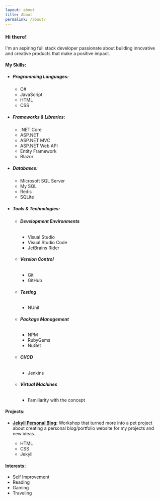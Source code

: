 ```yaml
---
layout: about
title: About
permalink: /about/
---
```


### **Hi there!**

I'm an aspiring full stack developer passionate about building innovative and creative products that make a positive impact.

#### **My Skills:**

-   ##### **Programming Languages:**
    -   C#
    -   JavaScript
    -   HTML
    -   CSS
-   ##### **Frameworks & Libraries:**
    -   .NET Core
    -   ASP.NET
    -   ASP.NET MVC
    -   ASP.NET Web API
    -   Entity Framework
    -   Blazor
-   ##### **Databases:**
    -   Microsoft SQL Server
    -   My SQL
    -   Redis
    -   SQLite
-   ##### **Tools & Technologies:**
    -   ###### **Development Environments**
        -   Visual Studio
        -   Visual Studio Code
        -   JetBrains Rider
    -   ###### **Version Control**
        -   Git
        -   GitHub
    -   ###### **Testing**
        -   NUnit
    -   ###### **Package Management**
        -   NPM
        -   RubyGems
        -   NuGet
    -   ###### **CI/CD**
        -   Jenkins
    -   ###### **Virtual Machines**
        -   Familiarity with the concept

#### **Projects:**

-   **[Jekyll Personal Blog](https://html-css-may-2024-e6b.pages.dev/):** Workshop that turned more into a pet project about creating a personal blog/portfolio website for my projects and new ideas.

    -   HTML
    -   CSS
    -   Jekyll

#### **Interests:**

-   Self Improvement
-   Reading
-   Gaming
-   Traveling
